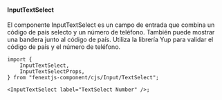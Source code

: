 #### InputTextSelect

El componente InputTextSelect es un campo de entrada que combina un código de país selecto y un número de teléfono. También puede mostrar una bandera junto al código de país. Utiliza la librería Yup para validar el código de país y el número de teléfono.

```tsx
import {
    InputTextSelect,
    InputTextSelectProps,
} from "fenextjs-component/cjs/Input/TextSelect";

<InputTextSelect label="TextSelect Number" />;
```
